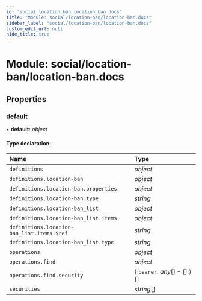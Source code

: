 ```yaml
---
id: "social_location_ban_location_ban_docs"
title: "Module: social/location-ban/location-ban.docs"
sidebar_label: "social/location-ban/location-ban.docs"
custom_edit_url: null
hide_title: true
---
```


# Module: social/location-ban/location-ban.docs

## Properties

### default

• **default**: *object*

#### Type declaration:

Name | Type |
:------ | :------ |
`definitions` | *object* |
`definitions.location-ban` | *object* |
`definitions.location-ban.properties` | *object* |
`definitions.location-ban.type` | *string* |
`definitions.location-ban_list` | *object* |
`definitions.location-ban_list.items` | *object* |
`definitions.location-ban_list.items.$ref` | *string* |
`definitions.location-ban_list.type` | *string* |
`operations` | *object* |
`operations.find` | *object* |
`operations.find.security` | { `bearer`: *any*[] = [] }[] |
`securities` | *string*[] |
